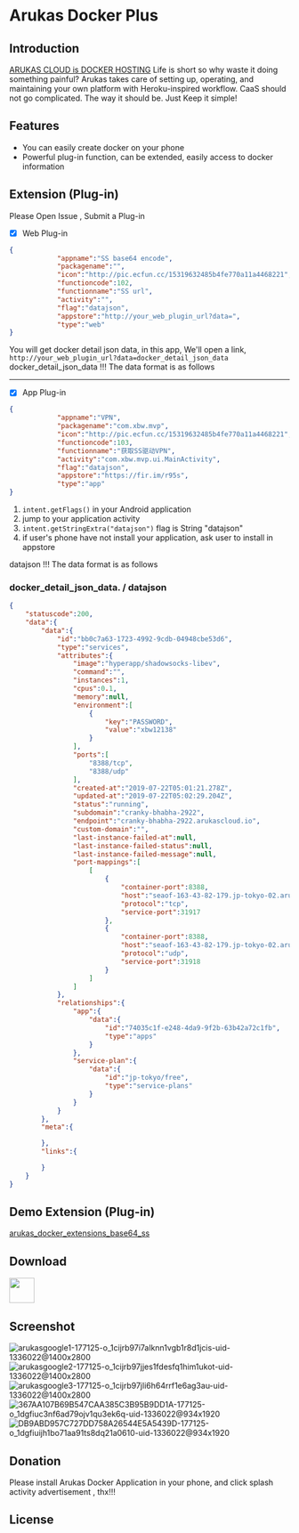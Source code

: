 # Arukas Docker Plus

## Introduction
[ARUKAS CLOUD is DOCKER HOSTING](https://arukas.io/en/)
Life is short so why waste it doing something painful?
Arukas takes care of setting up, operating, and maintaining your own platform with Heroku-inspired workflow.
CaaS should not go complicated. The way it should be.
Just Keep it simple!

## Features
* You can easily create docker on your phone
* Powerful plug-in function, can be extended, easily access to docker information

## Extension (Plug-in)
Please Open Issue , Submit a Plug-in

* [x] Web Plug-in

```JSON
{
            "appname":"SS base64 encode",
            "packagename":"",
            "icon":"http://pic.ecfun.cc/15319632485b4fe770a11a4468221",
            "functioncode":102,
            "functionname":"SS url",
            "activity":"",
            "flag":"datajson",
            "appstore":"http://your_web_plugin_url?data=",
            "type":"web"
}
```
You will get docker detail json data, in this app, We'll open a link, 
`http://your_web_plugin_url?data=docker_detail_json_data`
docker_detail_json_data  !!! The data format is as follows

-------

* [x] App Plug-in


```JSON
{
            "appname":"VPN",
            "packagename":"com.xbw.mvp",
            "icon":"http://pic.ecfun.cc/15319632485b4fe770a11a4468221",
            "functioncode":103,
            "functionname":"获取SS驱动VPN",
            "activity":"com.xbw.mvp.ui.MainActivity",
            "flag":"datajson",
            "appstore":"https://fir.im/r95s",
            "type":"app"
}
```

1. `intent.getFlags()` in your Android application
2. jump to your application activity
3. `intent.getStringExtra("datajson")` flag is String "datajson"
4. if user's phone have not install your application, ask user to install in appstore

datajson  !!! The data format is as follows

### docker_detail_json_data. / datajson

```JSON
{
    "statuscode":200,
    "data":{
        "data":{
            "id":"bb0c7a63-1723-4992-9cdb-04948cbe53d6",
            "type":"services",
            "attributes":{
                "image":"hyperapp/shadowsocks-libev",
                "command":"",
                "instances":1,
                "cpus":0.1,
                "memory":null,
                "environment":[
                    {
                        "key":"PASSWORD",
                        "value":"xbw12138"
                    }
                ],
                "ports":[
                    "8388/tcp",
                    "8388/udp"
                ],
                "created-at":"2019-07-22T05:01:21.278Z",
                "updated-at":"2019-07-22T05:02:29.204Z",
                "status":"running",
                "subdomain":"cranky-bhabha-2922",
                "endpoint":"cranky-bhabha-2922.arukascloud.io",
                "custom-domain":"",
                "last-instance-failed-at":null,
                "last-instance-failed-status":null,
                "last-instance-failed-message":null,
                "port-mappings":[
                    [
                        {
                            "container-port":8388,
                            "host":"seaof-163-43-82-179.jp-tokyo-02.arukascloud.io",
                            "protocol":"tcp",
                            "service-port":31917
                        },
                        {
                            "container-port":8388,
                            "host":"seaof-163-43-82-179.jp-tokyo-02.arukascloud.io",
                            "protocol":"udp",
                            "service-port":31918
                        }
                    ]
                ]
            },
            "relationships":{
                "app":{
                    "data":{
                        "id":"74035c1f-e248-4da9-9f2b-63b42a72c1fb",
                        "type":"apps"
                    }
                },
                "service-plan":{
                    "data":{
                        "id":"jp-tokyo/free",
                        "type":"service-plans"
                    }
                }
            }
        },
        "meta":{

        },
        "links":{

        }
    }
}
```

## Demo Extension (Plug-in) 
[arukas_docker_extensions_base64_ss](https://github.com/xbw12138/arukas_docker_extensions_base64_ss)

## Download
[<img src="https://play.google.com/intl/en_us/badges/images/apps/en-play-badge.png" height="45px" />](https://play.google.com/store/apps/details?id=com.xbw.arukas)

## Screenshot
![arukasgoogle1-177125-o_1cijrb97i7alknn1vgb1r8d1jcis-uid-1336022@1400x2800](media/15638919786563/arukasgoogle1-177125-o_1cijrb97i7alknn1vgb1r8d1jcis-uid-1336022@1400x2800.png)
![arukasgoogle2-177125-o_1cijrb97jjes1fdesfq1him1ukot-uid-1336022@1400x2800](media/15638919786563/arukasgoogle2-177125-o_1cijrb97jjes1fdesfq1him1ukot-uid-1336022@1400x2800.png)
![arukasgoogle3-177125-o_1cijrb97jli6h64rrf1e6ag3au-uid-1336022@1400x2800](media/15638919786563/arukasgoogle3-177125-o_1cijrb97jli6h64rrf1e6ag3au-uid-1336022@1400x2800.png)
![367AA107B69B547CAA385C3B95B9DD1A-177125-o_1dgfiuc3nf6ad79ojv1qu3ek6q-uid-1336022@934x1920](media/15638919786563/367AA107B69B547CAA385C3B95B9DD1A-177125-o_1dgfiuc3nf6ad79ojv1qu3ek6q-uid-1336022@934x1920.jpg)
![DB9ABD957C727DD758A26544E5A5439D-177125-o_1dgfiuijh1bo71aa91ts8dq21a0610-uid-1336022@934x1920](media/15638919786563/DB9ABD957C727DD758A26544E5A5439D-177125-o_1dgfiuijh1bo71aa91ts8dq21a0610-uid-1336022@934x1920.jpg)

## Donation
Please install Arukas Docker Application in your phone, and click splash activity advertisement , thx!!!

## License